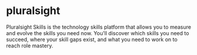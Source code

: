 # pluralsight
Pluralsight Skills is the technology skills platform that allows you to measure and evolve the skills you need now. You'll discover which skills you need to succeed, where your skill gaps exist, and what you need to work on to reach role mastery.
